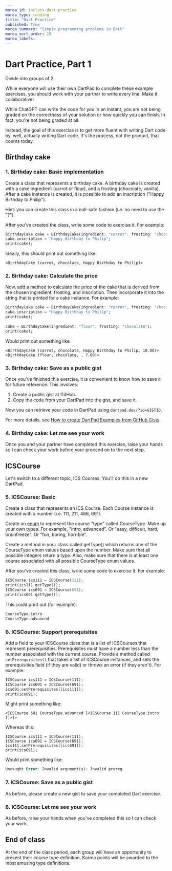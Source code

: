 ```yaml
---
morea_id: inclass-dart-practice
morea_type: reading
title: "Dart Practice"
published: True
morea_summary: "Simple programming problems in Dart"
morea_sort_order: 10
morea_labels: 
---
```


# Dart Practice, Part 1

Divide into groups of 2. 

While everyone will use their own DartPad to complete these example exercises, you should work with your partner to write every line. Make it collaborative!

While ChatGPT can write the code for you in an instant, you are not being graded on the correctness of your solution or how quickly you can finish. In fact, you're not being graded at all. 

Instead, the goal of this exercise is to get more fluent with writing Dart code by, well, actually writing Dart code.  It's the process, not the product, that counts today.

## Birthday cake

### 1. Birthday cake: Basic implementation

Create a class that represents a birthday cake. A birthday cake is created with a cake ingredient (carrot or flour), and a frosting (chocolate, vanilla). 
After a cake instance is created, it is possible to add an inscription ("Happy Birthday to Philip"). 

Hint: you can create this class in a null-safe fashion (i.e. no need to use the "?").

After you've created the class, write some code to exercise it. For example:

```dart
BirthdayCake cake = BirthdayCake(ingredient: "carrot", frosting: "chocolate");
cake.inscription = "Happy Birthday to Philip";
print(cake);
```

Ideally, this should print out something like:

```
<BirthdayCake (carrot, chocolate, Happy Birthday to Philip)>
```

### 2. Birthday cake: Calculate the price

Now, add a method to calculate the price of the cake that is derived from the chosen ingredient, frosting, and inscription. Then incorporate it into the string that is printed for a cake instance. For example:

```dart
BirthdayCake cake = BirthdayCake(ingredient: "carrot", frosting: "chocolate");
cake.inscription = "Happy Birthday to Philip";
print(cake);
  
cake = BirthdayCake(ingredient: "flour", frosting: "chocolate");
print(cake);
```

Would print out something like:

```
<BirthdayCake (carrot, chocolate, Happy Birthday to Philip, 18.00)>
<BirthdayCake (flour, chocolate, , 7.00)>
```

### 3. Birthday cake: Save as a public gist

Once you've finished this exercise, it is convenient to know how to save it for future reference.  This involves:

1. Create a public gist at GitHub.
2. Copy the code from your DartPad into the gist, and save it.

Now you can retrieve your code in DartPad using `dartpad.dev/?id=GISTID`.

For more details, see [How to create DartPad Examples from GitHub Gists](https://codewithandrea.com/tips/create-dartpad-from-github-gist/).

### 4. Birthday cake: Let me see your work

Once you and your partner have completed this exercise, raise your hands so I can check your work before your proceed on to the next step.

## ICSCourse

Let's switch to a different topic, ICS Courses.  You'll do this in a new DartPad. 

### 5. ICSCourse: Basic

Create a class that represents an ICS Course.  Each Course instance is created with a number (i.e. 111, 211, 466, 691).

Create an [enum](https://dart.dev/language#enums) to represent the course "type" called CourseType. Make up your own types. For example, "intro, advanced".  Or "easy, difficult, hard, brainfreeze".  Or "fun, boring, horrible".  

Create a method in your class called getType() which returns one of the CourseType enum values based upon the number.  Make sure that all possible integers return a type. Also, make sure that there is at least one course associated with all possible CourseType enum values.

After you've created this class, write some code to exercise it. For example:

```dart
ICSCourse ics111 = ICSCourse(111);
print(ics111.getType());
ICSCourse ics691 = ICSCourse(691);
print(ics691.getType());
```

This could print out (for example):

```dart
CourseType.intro
CourseType.advanced
```

### 6. ICSCourse: Support prerequisites

Add a field to your ICSCourse class that is a list of ICSCourses that represent prerequisities.  Prerequisites must have a number less than the number associated with the current course.  Provide a method called `setPrerequisites()`  that takes a list of ICSCourse instances, and sets the prerequisities field (if they are valid) or throws an error (if they aren't).  For example:

```html
ICSCourse ics111 = ICSCourse(111);
ICSCourse ics691 = ICSCourse(691);
ics691.setPrerequisites([ics111]);
print(ics691);
```

Might print something like:

```
<ICSCourse 691 CourseType.advanced [<ICSCourse 111 CourseType.intro []>]>
```

Whereas this:

```
ICSCourse ics111 = ICSCourse(111);
ICSCourse ics691 = ICSCourse(691);
ics111.setPrerequisites([ics691]);
print(ics691);
```


Would print something like:

```dart
Uncaught Error: Invalid argument(s): Invalid prereq.
```

### 7. ICSCourse: Save as a public gist

As before, please create a new gist to save your completed Dart exercise.


### 8. ICSCourse: Let me see your work

As before, raise your hands when you've completed this so I can check your work.


## End of class

At the end of the class period, each group will have an opportunity to present their course type definition. Karma points will be awarded to the most amusing type definitions.
